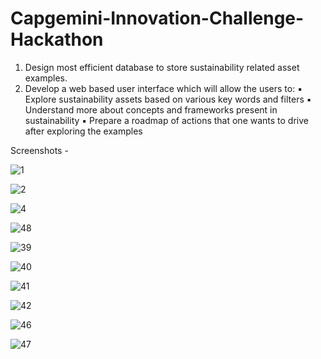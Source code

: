 # Capgemini-Innovation-Challenge-Hackathon

1. Design most efficient database to store sustainability related asset examples.
2. Develop a web based user interface which will allow the users to:
   ▪ Explore sustainability assets based on various key words and filters
   ▪ Understand more about concepts and frameworks present in sustainability
   ▪ Prepare a roadmap of actions that one wants to drive after exploring the examples
   
Screenshots - 

![1](https://user-images.githubusercontent.com/88249606/208310230-b622f151-34c1-4b2f-94e6-ec2e9e6536fe.png)

![2](https://user-images.githubusercontent.com/88249606/208310236-a5d9b45e-198c-4660-ab13-ecfb399a3b03.png)

![4](https://user-images.githubusercontent.com/88249606/208310245-59ecf5fd-8d87-431d-8dde-94563b3ab9a1.png)

![48](https://user-images.githubusercontent.com/88249606/208310277-688d82d7-7c1a-413a-b49e-c803ef728810.png)

![39](https://user-images.githubusercontent.com/88249606/208310293-f14748b6-cb40-4a8d-9235-37feba7e64e9.png)

![40](https://user-images.githubusercontent.com/88249606/208310297-56a1c3fc-d7bd-45c4-b94c-80824a81da9e.png)

![41](https://user-images.githubusercontent.com/88249606/208310305-2e1bd430-a078-4a6e-ac33-1032ceadefca.png)

![42](https://user-images.githubusercontent.com/88249606/208310314-8b09534d-f739-4e14-b75c-cb827943049c.png)

![46](https://user-images.githubusercontent.com/88249606/208310318-030daa6d-5b22-474a-a389-4a595eb5f0fb.png)

![47](https://user-images.githubusercontent.com/88249606/208310323-a5c27be1-a380-450b-bf38-ea687d4a3cd8.png)

